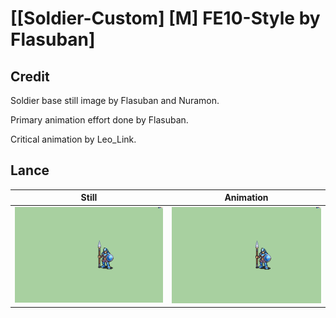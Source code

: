 # [\[Soldier-Custom\] \[M\] FE10-Style by Flasuban]

## Credit

Soldier base still image by Flasuban and Nuramon.

Primary animation effort done by Flasuban.

Critical animation by Leo_Link.

## Lance

| Still | Animation |
| :---: | :-------: |
| ![Lance still](./Lance_000.png) | ![Lance animation](./Lance.gif) |
